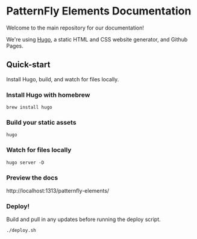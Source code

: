 # PatternFly Elements Documentation

Welcome to the main repository for our documentation!

We're using [Hugo](https://gohugo.io/), a static HTML and CSS website generator, and Github Pages.


## Quick-start
Install Hugo, build, and watch for files locally.

### Install Hugo with homebrew
```
brew install hugo
```

### Build your static assets
```
hugo
```

### Watch for files locally
```
hugo server -D
```

### Preview the docs

http://localhost:1313/patternfly-elements/


### Deploy!
Build and pull in any updates before running the deploy script.
```
./deploy.sh
```

